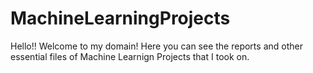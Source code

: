 # MachineLearningProjects
Hello!! Welcome to my domain! Here you can see the reports and other essential files of Machine Learnign Projects that I took on.
